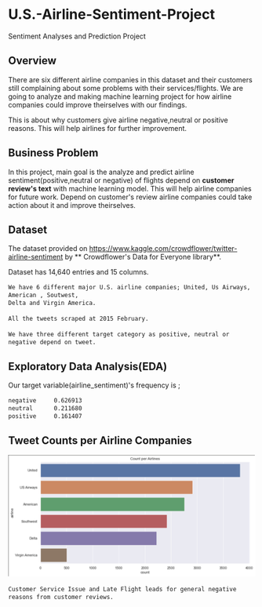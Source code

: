 # U.S.-Airline-Sentiment-Project
Sentiment Analyses and Prediction Project

## Overview 

There are six different airline companies in this dataset and their customers still complaining about some problems with their services/flights. We are going to  analyze and making machine learning project for how airline companies could improve theirselves with our findings.

This is about why customers give airline negative,neutral or positive reasons. This will help airlines for further improvement.

## Business Problem

In this project, main goal is the analyze and predict airline sentiment(positive,neutral or negative) of flights depend on **customer review's text** with machine learning model. This will help airline companies for future work. Depend on customer's review airline companies could take action about it and improve theirselves.

## Dataset

The dataset provided on https://www.kaggle.com/crowdflower/twitter-airline-sentiment by ** Crowdflower's Data for Everyone library**.

Dataset has 14,640 entries and 15 columns.

    We have 6 different major U.S. airline companies; United, Us Airways, American , Soutwest,
    Delta and Virgin America.
    
    All the tweets scraped at 2015 February.
    
    We have three different target category as positive, neutral or negative depend on tweet.
    
    
## Exploratory Data Analysis(EDA)

Our target variable(airline_sentiment)'s frequency is ;

    negative     0.626913
    neutral      0.211680
    positive     0.161407
    
## Tweet Counts per Airline Companies

![Tweet Counts](./pictures/count.png)

    Customer Service Issue and Late Flight leads for general negative reasons from customer reviews.
